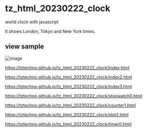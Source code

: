# tz_html_20230222_clock
world clock with javascript

It shows London, Tokyo and New York times.

## view sample

![image](clock2.png)


https://tztechno.github.io/tz_html_20230222_clock/index.html

https://tztechno.github.io/tz_html_20230222_clock/index2.html

https://tztechno.github.io/tz_html_20230222_clock/index3.html

https://tztechno.github.io/tz_html_20230222_clock/stopwatch0.html

https://tztechno.github.io/tz_html_20230222_clock/counter1.html

https://tztechno.github.io/tz_html_20230222_clock/slot2.html

https://tztechno.github.io/tz_html_20230222_clock/timer0.html
